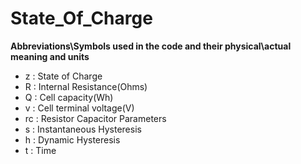# State_Of_Charge
 
 **Abbreviations\Symbols used in the code and their physical\actual meaning and units**
   - z    :  State of Charge
   - R    :  Internal Resistance(Ohms)
   - Q    :  Cell capacity(Wh)
   - v    :  Cell  terminal voltage(V)
   - rc   :  Resistor Capacitor Parameters
   - s    :  Instantaneous Hysteresis
   - h    :  Dynamic Hysteresis
   - t    :  Time
   
   

